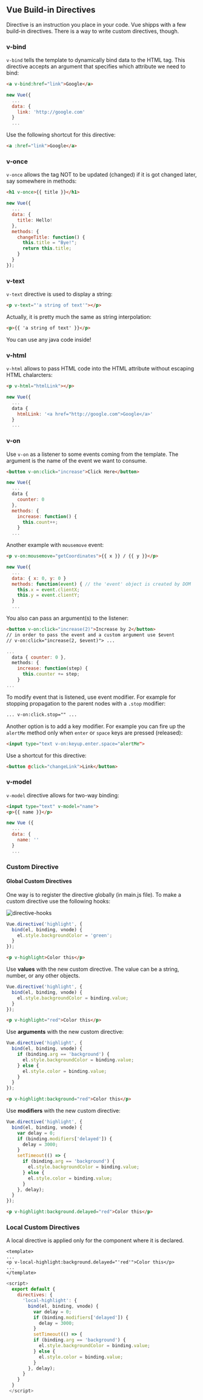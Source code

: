 ## Vue Build-in Directives
Directive is an instruction you place in your code. Vue shipps with a few build-in directives. There is a way
to write custom directives, though.

### v-bind
`v-bind` tells the template to dynamically bind data to the HTML tag. This directive accepts an argument that specifies
which attribute we need to bind:
```html
<a v-bind:href="link">Google</a>
```
```javascript
new Vue({
  ...
  data: {
    link: 'http://google.com'
  }
  ...
```
Use the following shortcut for this directive:
```html
<a :href="link">Google</a>
```

### v-once
`v-once` allows the tag NOT to be updated (changed) if it is got changed later, say somewhere in methods:
```html
<h1 v-once>{{ title }}</h1>
```
```javascript
new Vue({
  ...
  data: {
    title: Hello!
  },
  methods: {
    changeTitle: function() {
      this.title = "Bye!";
      return this.title;
    }
  }
});
```
### v-text
`v-text` directive is used to display a string:
```html
<p v-text="'a string of text'"></p>
```
Actually, it is pretty much the same as string interpolation:
```html
<p>{{ 'a string of text' }}</p>
```
You can use any java code inside!

### v-html
`v-html` allows to pass HTML code into the HTML attribute without escaping HTML chalarcters:
```html
<p v-html="htmlLink"></p>
```
```javascript
new Vue({
  ...
  data {
    htmlLink: '<a href="http://google.com">Google</a>'
  }
  ...
```
### v-on
Use `v-on` as a listener to some events coming from the template. The argument is the name of the event we want to consume.
```html
<button v-on:click="increase">Click Here</button>
```
```javascript
new Vue({
  ...
  data {
    counter: 0
  },
  methods: {
    increase: function() {
      this.count++;
    }
  ...
```
Another example with `mousemove` event:
```html
<p v-on:mousemove="getCoordinates">{{ x }} / {{ y }}</p>
```
```javascript
new Vue({
  ...
  data: { x: 0, y: 0 }
  methods: function(event) { // the 'event' object is created by DOM
    this.x = event.clientX;
    this.y = event.clientY;
  }
  ...
```
You also can pass an argument(s) to the listener:
```html
<button v-on:click="increase(2)">Increase by 2</button>
// in order to pass the event and a custom argument use $event 
// v-on:click="increase(2, $event)"> ...
```
```javascript
...
  data { counter: 0 },
  methods: {
    increase: function(step) {
      this.counter += step;
    }
...
```
To modify event that is listened, use event modifier. For example for stopping propagation to the parent nodes
with a `.stop` modifier:
```html
... v-on:click.stop="" ...
```
Another option is to add a key modifier. For example you can fire up the `alertMe` method only when `enter` or 
`space` keys are pressed (released):
```html
<input type="text v-on:keyup.enter.space="alertMe">
```
Use a shortcut for this directive:
```html
<button @click="changeLink">Link</button>
```

### v-model
`v-model` directive allows for two-way binding:
```html
<input type="text" v-model="name">
<p>{{ name }}</p>
```
```javascript
new Vue ({
  ...
  data: {
    name: ''
  }
  ...
```

### Custom Directive
#### Global Custom Directives
One way is to register the directive globally (in main.js file). To make a custom directive use the following hooks:

![directive-hooks](https://github.com/vgorbic1/Tutorials/blob/master/JavaScript/Vue/images/dh.jpg)

```javascript
Vue.directive('highlight', {
  bind(el, binding, vnode) {
    el.style.backgroundColor = 'green';
  }
});
```
```html
<p v-highlight>Color this</p>
```
Use **values** with the new custom directive. The value can be a string, number, or any other objects. 
```javascript
Vue.directive('highlight', {
  bind(el, binding, vnode) {
    el.style.backgroundColor = binding.value;
  }
});
```
```html
<p v-highlight="red">Color this</p>
```
Use **arguments** with the new custom directive:
```javascript
Vue.directive('highlight', {
  bind(el, binding, vnode) {
    if (binding.arg == 'background') {
      el.style.backgroundColor = binding.value;
    } else {
      el.style.color = binding.value;
    }
  }
});
```
```html
<p v-highlight:background="red">Color this</p>
```
Use **modifiers** with the new custom directive:
```javascript
Vue.directive('highlight', {
  bind(el, binding, vnode) {
    var delay = 0;
    if (binding.modifiers['delayed']) {
      delay = 3000;
    }
    setTimeout(() => {
      if (binding.arg == 'background') {
        el.style.backgroundColor = binding.value;
      } else {
        el.style.color = binding.value;
      }
    }, delay);    
  }
});
```
```html
<p v-highlight:background.delayed="red">Color this</p>
```
### Local Custom Directives
A local directive is applied only for the component where it is declared.
```
<template>
...
<p v-local-highlight:background.delayed="'red'">Color this</p>
...
</template>
```
```javascript
<script>
  export default {
    directives: {
      'local-highlight': {
        bind(el, binding, vnode) {
          var delay = 0;
          if (binding.modifiers['delayed']) {
            delay = 3000;
          }
          setTimeout(() => {
          if (binding.arg == 'background') {
            el.style.backgroundColor = binding.value;
          } else {
            el.style.color = binding.value;
          }
        }, delay);
      }
    }
  }
 </script>
 ```
